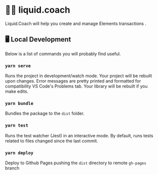 # 🏋️‍♂️ liquid.coach
Liquid.Coach will help you create and manage Elements transactions .  



## 🖥 Local Development

Below is a list of commands you will probably find useful.

### `yarn serve`

Runs the project in development/watch mode. Your project will be rebuilt upon changes. Error messages are pretty printed and formatted for compatibility VS Code's Problems tab. Your library will be rebuilt if you make edits.

### `yarn bundle`

Bundles the package to the `dist` folder.

### `yarn test`

Runs the test watcher (Jest) in an interactive mode.
By default, runs tests related to files changed since the last commit.

### `yarn deploy`

Deploy to Github Pages pushing the `dist` directory to remote `gh-pages` branch 